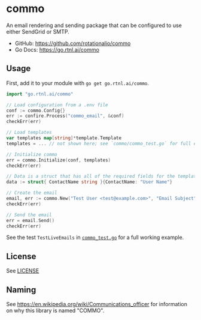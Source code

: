 # commo

An email rendering and sending package that can be configured to use either SendGrid or SMTP.

* GitHub: <https://github.com/rotationalio/commo>
* Go Docs: <https://go.rtnl.ai/commo>

## Usage

First, add it to your module with `go get go.rtnl.ai/commo`.

```go
import "go.rtnl.ai/commo"

// Load configuration from a .env file
conf := commo.Config{}
err := confire.Process("commo_email", &conf)
checkErr(err)

// Load templates
var templates map[string]*template.Template
templates = ... // not shown here; see `commo/commo_test.go` for full example

// Initialize commo
err = commo.Initialize(conf, templates)
checkErr(err)

// Data is a struct that has all of the required fields for the template being used
data := struct{ ContactName string }{ContactName: "User Name"}

// Create the email
email, err := commo.New("Test User <test@example.com>", "Email Subject", "template_name_no_ext", data)
checkErr(err)

// Send the email
err = email.Send()
checkErr(err)
```

See the test `TestLiveEmails` in [`commo_test.go`](./commo_test.go) for a full working example.

## License

See [LICENSE](./LICENSE)

## Naming

See <https://en.wikipedia.org/wiki/Communications_officer> for information on why this library is named "COMMO".
